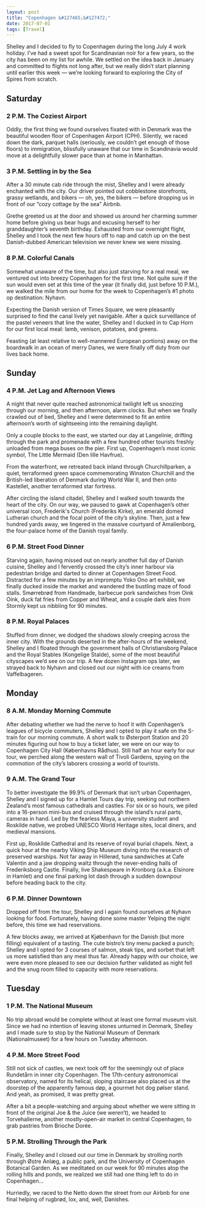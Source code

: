 ```yaml
---
layout: post
title: "Copenhagen &#127465;&#127472;"
date: 2017-07-01
tags: [Travel]
---
```


<!-- cSpell:words Dorée -->
<!-- cSpell:words Kjøbenhavn -->
<!-- cSpell:words Stormly -->
<!-- cSpell:words Vaffelbageren -->

Shelley and I decided to fly to Copenhagen during the long July 4 work holiday.
I’ve had a sweet spot for Scandinavian noir for a few years, so the city has
been on my list for awhile. We settled on the idea back in January and
committed to flights not long after, but we really didn’t start planning until
earlier this week — we’re looking forward to exploring the City of Spires from
scratch.

## Saturday

### 2 P.M. The Coziest Airport

Oddly, the first thing we found ourselves fixated with in Denmark was the
beautiful wooden floor of Copenhagen Airport (CPH). Silently, we raced down the
dark, parquet halls (seriously, we couldn’t get enough of those floors) to
immigration, blissfully unaware that our time in Scandinavia would move at
a delightfully slower pace than at home in Manhattan.

### 3 P.M. Settling in by the Sea

After a 30 minute cab ride through the mist, Shelley and I were already
enchanted with the city. Our driver pointed out cobblestone storefronts, grassy
wetlands, and bikers — oh, yes, the bikers — before dropping us in front of our
“cozy cottage by the sea” Airbnb.

Grethe greeted us at the door and showed us around her charming summer home
before giving us bear hugs and excusing herself to her granddaughter’s seventh
birthday. Exhausted from our overnight flight, Shelley and I took the next few
hours off to nap and catch up on the best Danish-dubbed American television we
never knew we were missing.

### 8 P.M. Colorful Canals

Somewhat unaware of the time, but also just starving for a real meal, we
ventured out into breezy Copenhagen for the first time. Not quite sure if the
sun would even set at this time of the year (it finally did, just before 10
P.M.), we walked the mile from our home for the week to Copenhagen’s #1 photo
op destination: Nyhavn.

Expecting the Danish version of Times Square, we were pleasantly surprised to
find the canal lively yet navigable. After a quick surveillance of the pastel
veneers that line the water, Shelley and I ducked in to Cap Horn for our first
local meal: lamb, venison, potatoes, and greens.

Feasting (at least relative to well-mannered European portions) away on the
boardwalk in an ocean of merry Danes, we were finally off duty from our lives
back home.

## Sunday

### 4 P.M. Jet Lag and Afternoon Views

A night that never quite reached astronomical twilight left us snoozing through
our morning, and then afternoon, alarm clocks. But when we finally crawled out
of bed, Shelley and I were determined to fit an entire afternoon’s worth of
sightseeing into the remaining daylight.

Only a couple blocks to the east, we started our day at Langelinie, drifting
through the park and promenade with a few hundred other tourists freshly
unloaded from mega buses on the pier. First up, Copenhagen’s most iconic
symbol, The Little Mermaid (Den lille Havfrue).

From the waterfront, we retreated back inland through Churchillparken, a quiet,
terraformed green space commemorating Winston Churchill and the British-led
liberation of Denmark during World War II, and then onto Kastellet, another
terraformed star fortress.

After circling the island citadel, Shelley and I walked south towards the heart
of the city. On our way, we paused to gawk at Copenhagen’s other universal
icon, Frederik's Church (Frederiks Kirke), an emerald domed Lutheran church and
the focal point of the city’s skyline. Then, just a few hundred yards away, we
lingered in the massive courtyard of Amalienborg, the four-palace home of the
Danish royal family.

### 6 P.M. Street Food Dinner

Starving again, having missed out on nearly another full day of Danish cuisine,
Shelley and I fervently crossed the city’s inner harbour via pedestrian bridge
and darted to dinner at Copenhagen Street Food. Distracted for a few minutes by
an impromptu Yoko Ono art exhibit, we finally ducked inside the market and
wandered the bustling maze of food stalls. Smørrebrød from Handmade, barbecue
pork sandwiches from Oink Oink, duck fat fries from Copper and Wheat, and
a couple dark ales from Stormly kept us nibbling for 90 minutes.

### 8 P.M. Royal Palaces

Stuffed from dinner, we dodged the shadows slowly creeping across the inner
city. With the grounds deserted in the after-hours of the weekend, Shelley and
I floated through the government halls of Christiansborg Palace and the Royal
Stables (Kongelige Stalde), some of the most beautiful cityscapes we’d see on
our trip. A few dozen Instagram ops later, we strayed back to Nyhavn and closed
out our night with ice creams from Vaffelbageren.

## Monday

### 8 A.M. Monday Morning Commute

After debating whether we had the nerve to hoof it with Copenhagen’s leagues of
bicycle commuters, Shelley and I opted to play it safe on the S-train for our
morning commute. A short walk to Østerport Station and 20 minutes figuring out
how to buy a ticket later, we were on our way to Copenhagen City Hall
(Københavns Rådhus). Still half an hour early for our tour, we perched along
the western wall of Tivoli Gardens, spying on the commotion of the city’s
laborers crossing a world of tourists.

### 9 A.M. The Grand Tour

To better investigate the 99.9% of Denmark that isn’t urban Copenhagen, Shelley
and I signed up for a Hamlet Tours day trip, seeking out northern Zealand’s
most famous cathedrals and castles. For six or so hours, we piled into
a 16-person mini-bus and cruised through the island’s rural parts, cameras in
hand. Led by the fearless Maya, a university student and Roskilde native, we
probed UNESCO World Heritage sites, local diners, and medieval mansions.

First up, Roskilde Cathedral and its reserve of royal burial chapels. Next,
a quick hour at the nearby Viking Ship Museum diving into the research of
preserved warships. Not far away in Hillerød, tuna sandwiches at Cafe Valentin
and a jaw dropping waltz through the never-ending halls of Frederiksborg
Castle.  Finally, live Shakespeare in Kronborg (a.k.a. Elsinore in Hamlet) and
one final parking lot dash through a sudden downpour before heading back to the
city.

### 6 P.M. Dinner Downtown

Dropped off from the tour, Shelley and I again found ourselves at Nyhavn
looking for food. Fortunately, having done some master Yelping the night
before, this time we had reservations.

A few blocks away, we arrived at Kjøbenhavn for the Danish (but more filling)
equivalent of a tasting. The cute bistro’s tiny menu packed a punch; Shelley
and I opted for 3 courses of salmon, steak tips, and sorbet that left us more
satisfied than any meal thus far. Already happy with our choice, we were even
more pleased to see our decision further validated as night fell and the snug
room filled to capacity with more reservations.

## Tuesday

### 1 P.M. The National Museum

No trip abroad would be complete without at least one formal museum visit.
Since we had no intention of leaving stones unturned in Denmark, Shelley and
I made sure to stop by the National Museum of Denmark (Nationalmuseet) for
a few hours on Tuesday afternoon.

### 4 P.M. More Street Food

Still not sick of castles, we next took off for the seemingly out of place
Rundetårn in inner city Copenhagen. The 17th-century astronomical observatory,
named for its helical, sloping staircase also placed us at the doorstep of the
apparently famous døp, a gourmet hot dog pølser stand. And yeah, as promised,
it was pretty great.

After a bit a people-watching and arguing about whether we were sitting in
front of the original Joe & the Juice (we weren’t), we headed to Torvehallerne,
another mostly-open-air market in central Copenhagen, to grab pastries from
Brioche Dorée.

### 5 P.M. Strolling Through the Park

Finally, Shelley and I closed out our time in Denmark by strolling north
through Østre Anlæg, a public park, and the University of Copenhagen Botanical
Garden. As we meditated on our week for 90 minutes atop the rolling hills and
ponds, we realized we still had one thing left to do in Copenhagen…

Hurriedly, we raced to the Netto down the street from our Airbnb for one final
helping of rugbrød, lox, and, well, Danishes.
